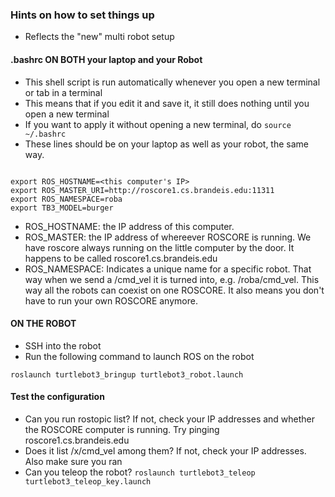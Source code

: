 ### Hints on how to set things up

* Reflects the "new" multi robot setup


#### .bashrc ON BOTH your laptop and your Robot
* This shell script is run automatically whenever you open a new terminal or tab in a terminal
* This means that if you edit it and save it, it still does nothing until you open a new terminal
* If you want to apply it without opening a new terminal, do `source ~/.bashrc`
* These lines should be on your laptop as well as your robot, the same way.

````

export ROS_HOSTNAME=<this computer's IP>
export ROS_MASTER_URI=http://roscore1.cs.brandeis.edu:11311
export ROS_NAMESPACE=roba
export TB3_MODEL=burger
````

* ROS_HOSTNAME: the IP address of this computer.
* ROS_MASTER: the IP address of whereever ROSCORE is running. We have roscore always running on the little computer by the door. It happens to be called roscore1.cs.brandeis.edu
* ROS_NAMESPACE: Indicates a unique name for a specific robot. That way when we send a /cmd_vel it is turned into, e.g. /roba/cmd_vel. This way all the robots can coexist on one ROSCORE. It also means you don't have to run your own ROSCORE anymore.

#### ON THE ROBOT
* SSH into the robot
* Run the following command to launch ROS on the robot

````
roslaunch turtlebot3_bringup turtlebot3_robot.launch
````

#### Test the configuration
* Can you run rostopic list? If not, check your IP addresses and whether the ROSCORE computer is running. Try pinging roscore1.cs.brandeis.edu
* Does it list /x/cmd_vel among them? If not, check your IP addresses. Also make sure you ran
* Can you teleop the robot? `roslaunch turtlebot3_teleop turtlebot3_teleop_key.launch`